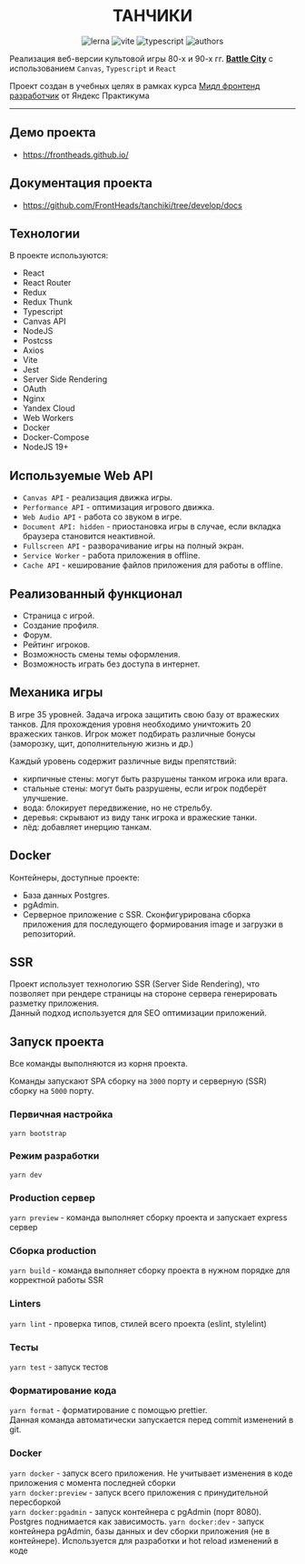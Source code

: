 <div align='center'>

# ТАНЧИКИ

<!-- https://shields.io/ -->

![lerna](https://img.shields.io/badge/lerna-5.4.3-blue)
![vite](https://img.shields.io/badge/vite-3.0.7-blue)
![typescript](https://img.shields.io/badge/typescript-4.8.2-blue)
![authors](https://img.shields.io/badge/authors-FrontHeads-blueviolet)

</div>

Реализация веб-версии культовой игры 80-х и 90-х гг. [**Battle City**](https://en.wikipedia.org/wiki/Battle_City) с использованием `Canvas`, `Typescript` и `React`

Проект создан в учебных целях в рамках курса [Мидл фронтенд разработчик](https://practicum.yandex.ru/middle-frontend/) от Яндекс Практикума

---

## Демо проекта

- https://frontheads.github.io/

## Документация проекта

- https://github.com/FrontHeads/tanchiki/tree/develop/docs

## Технологии

В проекте используются:

- React
- React Router
- Redux
- Redux Thunk
- Typescript
- Canvas API
- NodeJS
- Postcss
- Axios
- Vite
- Jest
- Server Side Rendering
- OAuth
- Nginx
- Yandex Cloud
- Web Workers
- Docker
- Docker-Compose
- NodeJS 19+

## Используемые Web API

- `Canvas API` - реализация движка игры.
- `Performance API` - оптимизация игрового движка.
- `Web Audio API` - работа со звуком в игре.
- `Document API: hidden` - приостановка игры в случае, если вкладка браузера становится неактивной.
- `Fullscreen API` - разворачивание игры на полный экран.
- `Service Worker` - работа приложения в offline.
- `Cache API` - кеширование файлов приложения для работы в offline.

## Реализованный функционал

- Страница с игрой.
- Создание профиля.
- Форум.
- Рейтинг игроков.
- Возможность смены темы оформления.
- Возможность играть без доступа в интернет.

## Механика игры

В игре 35 уровней. Задача игрока защитить свою базу от вражеских танков. Для прохождения уровня необходимо уничтожить 20 вражеских танков. Игрок может подбирать различные бонусы (заморозку, щит, дополнительную жизнь и др.)

Каждый уровень содержит различные виды препятствий:

- кирпичные стены: могут быть разрушены танком игрока или врага.
- стальные стены: могут быть разрушены, если игрок подберёт улучшение.
- вода: блокирует передвижение, но не стрельбу.
- деревья: скрывают из виду танк игрока и вражеские танки.
- лёд: добавляет инерцию танкам.

## Docker

Контейнеры, доступные проекте:

- База данных Postgres.
- pgAdmin.
- Серверное приложение с SSR. Сконфигурирована сборка приложения для последующего формирования image и загрузки в репозиторий.

## SSR

Проект использует технологию SSR (Server Side Rendering), что позволяет при рендере страницы на стороне сервера генерировать разметку приложения.  
Данный подход используется для SEO оптимизации приложений.

## Запуск проекта

Все команды выполняются из корня проекта.

Команды запускают SPA сборку на `3000` порту и серверную (SSR) сборку на `5000` порту.

### Первичная настройка
`yarn bootstrap`

### Режим разработки

`yarn dev`

### Production сервер
`yarn preview` - команда выполняет сборку проекта и запускает express сервер

### Сборка production
`yarn build` - команда выполняет сборку проекта в нужном порядке для корректной работы SSR
### Linters
`yarn lint` - проверка типов, стилей всего проекта (eslint, stylelint)

### Тесты
`yarn test` - запуск тестов

### Форматирование кода
`yarn format` - форматирование с помощью prettier.  
Данная команда автоматически запускается перед commit изменений в git.   
### Docker

`yarn docker` - запуск всего приложения. Не учитывает изменения в коде приложения с момента последней сборки   
`yarn docker:preview` - запуск всего приложения с принудительной пересборкой   
`yarn docker:pgadmin` - запуск контейнера c pgAdmin (порт 8080). Postgres поднимается как зависимость.
`yarn docker:dev` - запуск контейнера pgAdmin, базы данных и dev сборки приложения (не в контейнере). Используется для разработки и hot reload изменений в коде
